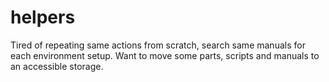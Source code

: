# helpers
Tired of repeating same actions from scratch, search same manuals for each environment setup. Want to move some parts, scripts and manuals to an accessible storage.
